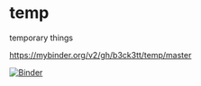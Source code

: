 # temp
temporary things 

https://mybinder.org/v2/gh/b3ck3tt/temp/master

[![Binder](https://mybinder.org/badge_logo.svg)](https://mybinder.org/v2/gh/b3ck3tt/temp/master)
